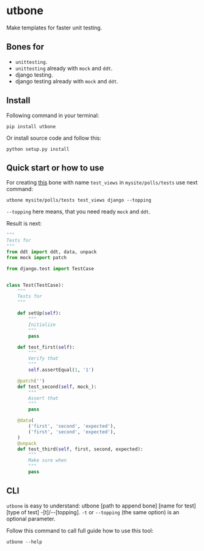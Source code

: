 # utbone

Make templates for faster unit testing.

## Bones for

- `unittesting`.
- `unittesting` already with `mock` and `ddt`.
- django testing.
- django testing already with `mock` and `ddt`.

## Install

Following command in your terminal:

```
pip install utbone
```

Or install source code and follow this:

```
python setup.py install
```

## Quick start or how to use

For creating [this](https://github.com/dmytrostriletskyi/utbone/blob/develop/utbone/bones/django-toppings.py) bone
with name `test_views` in `mysite/polls/tests` use next command:

```
utbone mysite/polls/tests test_views django --topping
```

`--topping` here means, that you need ready `mock` and `ddt`.

Result is next:

```python
"""
Tests for
"""
from ddt import ddt, data, unpack
from mock import patch

from django.test import TestCase


class Test(TestCase):
    """
    Tests for
    """

    def setUp(self):
        """
        Initialize
        """
        pass

    def test_first(self):
        """
        Verify that
        """
        self.assertEqual(1, '1')

    @patch('')
    def test_second(self, mock_):
        """
        Assert that
        """
        pass

    @data(
        ('first', 'second', 'expected'),
        ('first', 'second', 'expected'),
    )
    @unpack
    def test_third(self, first, second, expected):
        """
        Make sure when
        """
        pass
```


## CLI

`utbone` is easy to understand: utbone [path to append bone] [name for test] [type of test] -[t]/--[topping].
`-t` or `--topping` (the same option) is an optional parameter.

Follow this command to call full guide how to use this tool:

```
utbone --help
```
